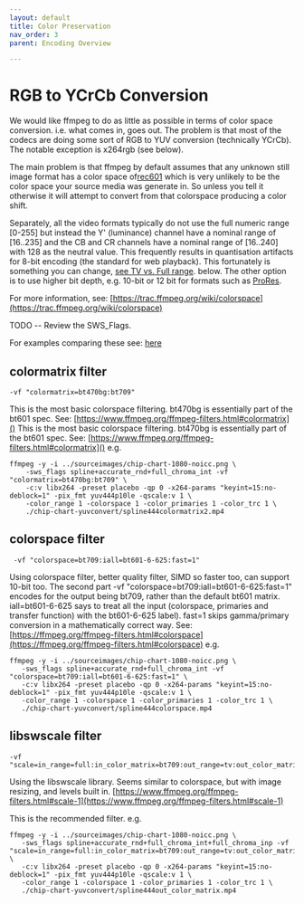 ```yaml
---
layout: default
title: Color Preservation
nav_order: 3
parent: Encoding Overview

---
```




# RGB to YCrCb Conversion <a name="yuv"></a>
We would like ffmpeg to do as little as possible in terms of color space conversion. i.e. what comes in, goes out. The problem is that most of the codecs are doing some sort of RGB to YUV conversion (technically YCrCb). The notable exception is x264rgb (see below).

The main problem is that ffmpeg by default assumes that any unknown still image format has a color space of[rec601](https://en.wikipedia.org/wiki/Rec._601) which is very unlikely to be the color space your source media was generate in. So unless you tell it otherwise it will attempt to convert from that colorspace producing a color shift.

Separately, all the video formats typically do not use the full numeric range [0-255] but instead the Y' (luminance) channel have a nominal range of [16..235]  and the CB and CR channels have a nominal range of [16..240] with 128 as the neutral value. This frequently results in quantisation artifacts for 8-bit encoding (the standard for web playback). This fortunately is something you can change, [see TV vs. Full range](Quickstart.html#tv-vs-full-range-). below. The other option is to use higher bit depth, e.g. 10-bit or 12 bit for formats such as [ProRes](Encoding.html#prores-).

For more information, see: [https://trac.ffmpeg.org/wiki/colorspace](https://trac.ffmpeg.org/wiki/colorspace)

TODO -- Review the SWS_Flags.

For examples comparing these see: [here](https://richardssam.github.io/ffmpeg-tests/tests/chip-chart-yuvconvert/compare.html)

## colormatrix filter
```
-vf "colormatrix=bt470bg:bt709"
```
This is the most basic colorspace filtering. bt470bg is essentially part of the bt601 spec.  See: [https://www.ffmpeg.org/ffmpeg-filters.html#colormatrix]()
This is the most basic colorspace filtering. bt470bg is essentially part of the bt601 spec.  See: [https://www.ffmpeg.org/ffmpeg-filters.html#colormatrix]()
e.g.
```
ffmpeg -y -i ../sourceimages/chip-chart-1080-noicc.png \
    -sws_flags spline+accurate_rnd+full_chroma_int -vf "colormatrix=bt470bg:bt709" \
    -c:v libx264 -preset placebo -qp 0 -x264-params "keyint=15:no-deblock=1" -pix_fmt yuv444p10le -qscale:v 1 \
    -color_range 1 -colorspace 1 -color_primaries 1 -color_trc 1 \
    ./chip-chart-yuvconvert/spline444colormatrix2.mp4
```

## colorspace filter
```
 -vf "colorspace=bt709:iall=bt601-6-625:fast=1"
 ```
Using colorspace filter, better quality filter, SIMD so faster too, can support 10-bit too.  The second part -vf "colorspace=bt709:iall=bt601-6-625:fast=1" encodes for the output being bt709, rather than the default bt601 matrix. iall=bt601-6-625 says to treat all the input (colorspace, primaries and transfer function) with the bt601-6-625 label). fast=1 skips gamma/primary conversion in a mathematically correct way.  See:  [https://ffmpeg.org/ffmpeg-filters.html#colorspace](https://ffmpeg.org/ffmpeg-filters.html#colorspace)
e.g.
```
ffmpeg -y -i ../sourceimages/chip-chart-1080-noicc.png \
   -sws_flags spline+accurate_rnd+full_chroma_int -vf "colorspace=bt709:iall=bt601-6-625:fast=1" \
   -c:v libx264 -preset placebo -qp 0 -x264-params "keyint=15:no-deblock=1" -pix_fmt yuv444p10le -qscale:v 1 \
   -color_range 1 -colorspace 1 -color_primaries 1 -color_trc 1 \
   ./chip-chart-yuvconvert/spline444colorspace.mp4
```

## libswscale filter
```
-vf "scale=in_range=full:in_color_matrix=bt709:out_range=tv:out_color_matrix=bt709"
```
Using the libswscale library. Seems similar to colorspace, but with image resizing, and levels built in.  [https://www.ffmpeg.org/ffmpeg-filters.html#scale-1](https://www.ffmpeg.org/ffmpeg-filters.html#scale-1)

This is the recommended filter.
e.g.
```
ffmpeg -y -i ../sourceimages/chip-chart-1080-noicc.png \
   -sws_flags spline+accurate_rnd+full_chroma_int+full_chroma_inp -vf "scale=in_range=full:in_color_matrix=bt709:out_range=tv:out_color_matrix=bt709" \
   -c:v libx264 -preset placebo -qp 0 -x264-params "keyint=15:no-deblock=1" -pix_fmt yuv444p10le -qscale:v 1 \
   -color_range 1 -colorspace 1 -color_primaries 1 -color_trc 1 \
   ./chip-chart-yuvconvert/spline444out_color_matrix.mp4
```
